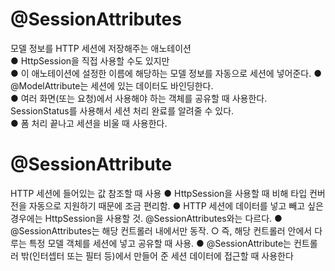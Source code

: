 # @SessionAttributes 
모델 정보를 HTTP 세션에 저장해주는 애노테이션 <br>
● HttpSession을 직접 사용할 수도 있지만 <br>
● 이 애노테이션에 설정한 이름에 해당하는 모델 정보를 자동으로 세션에
넣어준다. 
● @ModelAttribute는 세션에 있는 데이터도 바인딩한다. <br>
● 여러 화면(또는 요청)에서 사용해야 하는 객체를 공유할 때 사용한다. <br>
SessionStatus를 사용해서 세션 처리 완료를 알려줄 수 있다. <br>
● 폼 처리 끝나고 세션을 비울 때 사용한다. <br>


# @SessionAttribute
HTTP 세션에 들어있는 값 참조할 때 사용
● HttpSession을 사용할 때 비해 타입 컨버전을 자동으로 지원하기 때문에 조금
편리함. ● HTTP 세션에 데이터를 넣고 빼고 싶은 경우에는 HttpSession을
사용할 것.
@SessionAttributes와는 다르다.
● @SessionAttributes는 해당 컨트롤러 내에서만 동작.
○ 즉, 해당 컨트롤러 안에서 다루는 특정 모델 객체를 세션에 넣고 공유할 때 사용. ●
@SessionAttribute는 컨트롤러 밖(인터셉터 또는 필터 등)에서 만들어 준 세션 데이터에
접근할 때 사용한다
